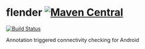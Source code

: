 # flender [![Maven Central](https://maven-badges.herokuapp.com/maven-central/com.github.jd-alexander/flender-plugin/badge.svg?style=flat)](https://maven-badges.herokuapp.com/maven-central/com.github.jd-alexander/flender-plugin/)
[![Build Status](https://travis-ci.org/jd-alexander/flender.svg?branch=master)](https://travis-ci.org/jd-alexander/flender)

Annotation triggered connectivity checking for Android

